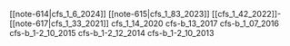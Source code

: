 [[note-614|cfs_1_6_2024]]
[[note-615|cfs_1_83_2023]]
[[cfs_1_42_2022]]-
[[note-617|cfs_1_33_2021]]
cfs_1_14_2020
cfs-b_13_2017
cfs-b_1_07_2016
cfs-b_1-2_10_2015
cfs-b_1-2_12_2014
cfs-b_1-2_10_2013